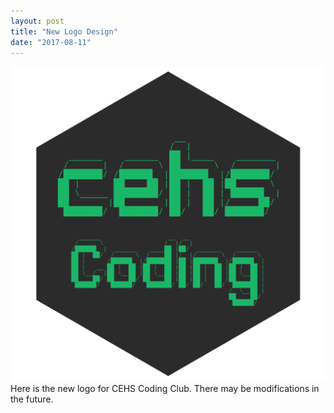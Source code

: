 ```yaml
---
layout: post
title: "New Logo Design"
date: "2017-08-11"
---
```


![](/images/logos/new-hexagon.png)
Here is the new logo for CEHS Coding Club.  There may be modifications in the future.
